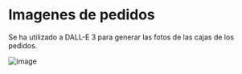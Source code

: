 # Imagenes de pedidos

Se ha utilizado a DALL-E 3 para generar las fotos de las cajas de los pedidos.

![image](https://github.com/G12-ISPP/Knowledge-base/assets/72869496/a3cc81ba-943c-4bbd-a02b-3ab0fd757a91)
